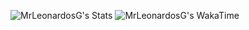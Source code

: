 ![MrLeonardosG's Stats](https://github-readme-stats.vercel.app/api?username=MrLeonardosG&theme=tokyonight&show_icons=true&hide_border=true&count_private=true&locale=ru)
![MrLeonardosG's WakaTime](https://github-readme-stats.vercel.app/api/wakatime?username=mrleonardos&theme=tokyonight&hide_border=true)
